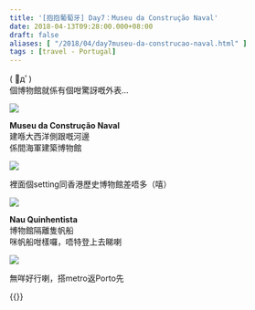 ```yaml
---
title: '[抱抱葡萄牙] Day7：Museu da Construção Naval'
date: 2018-04-13T09:28:00.000+08:00
draft: false
aliases: [ "/2018/04/day7museu-da-construcao-naval.html" ]
tags : [travel - Portugal]
---
```


( ﾟдﾟ)   
個博物館就係有個咁驚訝嘅外表...  

![](/images/portugal7h.jpg)

**Museu da Construção Naval**  
建喺大西洋側跟嘅河邊  
係間海軍建築博物館  

![](/images/portugal7h.jpg)

裡面個setting同香港歷史博物館差唔多（嘻）  

![](/images/portugal7h.jpg)

**Nau Quinhentista**  
博物館隔離隻帆船  
咪帆船咁樣囉，唔特登上去睇喇  

![](/images/portugal7h.jpg)

無咩好行喇，搭metro返Porto先  
  
  

{{<portugal>}}  
